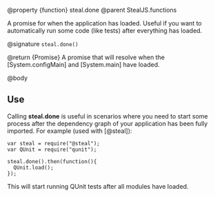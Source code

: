 @property {function} steal.done
@parent StealJS.functions

A promise for when the application has loaded. Useful if you want to automatically run some code (like tests) after everything has loaded.

@signature `steal.done()`

@return {Promise} A promise that will resolve when the [System.configMain] and [System.main] have loaded.

@body

## Use

Calling **steal.done** is useful in scenarios where you need to start some process after the dependency graph of your application has been fully imported. For example (used with [@steal]):

    var steal = require("@steal");
	var QUnit = require("qunit");

	steal.done().then(function(){
      QUnit.load();
	});

This will start running QUnit tests after all modules have loaded.
